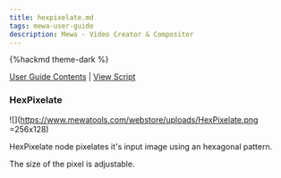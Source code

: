 ```yaml
---
title: hexpixelate.md
tags: mewa-user-guide
description: Mewa - Video Creator & Compositor
---
```


{%hackmd theme-dark %}

[User Guide Contents](https://hackmd.io/@k--5gSDXTFSeySUer_0emQ/BJEudBf-F) | [View Script](https://www.mewatools.com/webstore/index.php?view=HexPixelate)

### HexPixelate

![](https://www.mewatools.com/webstore/uploads/HexPixelate.png =256x128)

HexPixelate node pixelates it's input image using an hexagonal pattern.




The size of the pixel is adjustable.


